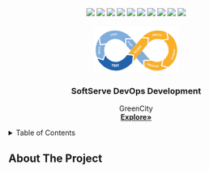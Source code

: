 <a name="readme-top"></a>

<div align="center">
	<code><img width="110" src="https://img.shields.io/badge/Amazon_AWS-FF9900?style=for-the-badge&logo=amazonaws&logoColor=white"></code>
	<code><img width="100" src="https://img.shields.io/badge/Terraform-7B42BC?style=for-the-badge&logo=terraform&logoColor=white"/></code>
  <code><img width="80" src="https://img.shields.io/badge/Docker-2CA5E0?style=for-the-badge&logo=docker&logoColor=white"/></code>
  <code><img width="110" src="https://img.shields.io/badge/kubernetes-326ce5.svg?&style=for-the-badge&logo=kubernetes&logoColor=white"/></code>
	<code><img width="121" src="https://img.shields.io/badge/Prometheus-000000?style=for-the-badge&logo=prometheus&labelColor=000000"/></code>
	<code><img width="110" src="https://img.shields.io/badge/PostgreSQL-316192?style=for-the-badge&logo=postgresql&logoColor=white"/></code>
  <code><img width="95" src="https://img.shields.io/badge/GNU%20Bash-4EAA25?style=for-the-badge&logo=GNU%20Bash&logoColor=white"/></code>
  <code><img width="59" src="https://img.shields.io/badge/GIT-E44C30?style=for-the-badge&logo=git&logoColor=white"/></code>
	<code><img width="81" src="https://img.shields.io/badge/GitHub-100000?style=for-the-badge&logo=github&logoColor=white"/></code>
	<code><img width="70" src="https://img.shields.io/badge/Linux-FCC624?style=for-the-badge&logo=linux&logoColor=black"/></code>
</div>


<br />
<div align="center">
    <img src="./life-cycle-of-devops.png" width="169" height="92">
  <h3 align="center">SoftServe DevOps Development </h3>

  <p align="center">
    GreenCity
    <br />
    <a href="https://github.com/ita-social-projects/GreenCity"><strong>Explore»</strong></a>
  </p>
</div>


<details>
  <summary>Table of Contents</summary>
  <ol>
    <li>
      <a href="#about-the-project">About The Project</a>
    </li>
    <li>
      <a href="#getting-started">Getting Started</a>
      <ul>
        <li><a href="#prerequisites">Prerequisites</a></li>
        <li><a href="#installation">Installation</a></li>
      </ul>
    </li>
    <li><a href="#usage">Usage</a></li>
    <li><a href="#contributing">Contributing</a></li>
    <li><a href="#license">License</a></li>
    <li><a href="#contact">Contact</a></li>
    <li><a href="#acknowledgments">Acknowledgments</a></li>
  </ol>
</details>


## About The Project